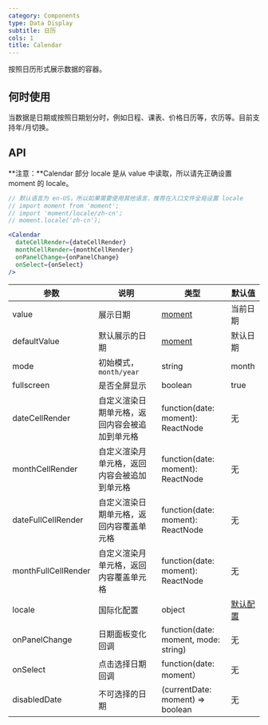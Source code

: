 ```yaml
---
category: Components
type: Data Display
subtitle: 日历
cols: 1
title: Calendar
---
```


按照日历形式展示数据的容器。

## 何时使用

当数据是日期或按照日期划分时，例如日程、课表、价格日历等，农历等。目前支持年/月切换。


## API

**注意：**Calendar 部分 locale 是从 value 中读取，所以请先正确设置 moment 的 locale。

```jsx
// 默认语言为 en-US，所以如果需要使用其他语言，推荐在入口文件全局设置 locale
// import moment from 'moment';
// import 'moment/locale/zh-cn';
// moment.locale('zh-cn');

<Calendar
  dateCellRender={dateCellRender}
  monthCellRender={monthCellRender}
  onPanelChange={onPanelChange}
  onSelect={onSelect}
/>
```

| 参数         | 说明           | 类型     | 默认值       |
|--------------|----------------|----------|--------------|
| value        | 展示日期       | [moment](http://momentjs.com/)     | 当前日期     |
| defaultValue | 默认展示的日期  | [moment](http://momentjs.com/)     | 默认日期     |
| mode         | 初始模式，`month/year` | string | month  |
| fullscreen   | 是否全屏显示   | boolean     | true         |
| dateCellRender      | 自定义渲染日期单元格，返回内容会被追加到单元格| function(date: moment): ReactNode   | 无 |
| monthCellRender     | 自定义渲染月单元格，返回内容会被追加到单元格  | function(date: moment): ReactNode   | 无 |
| dateFullCellRender  | 自定义渲染日期单元格，返回内容覆盖单元格| function(date: moment): ReactNode   | 无 |
| monthFullCellRender | 自定义渲染月单元格，返回内容覆盖单元格  | function(date: moment): ReactNode   | 无 |
| locale       | 国际化配置     | object   | [默认配置](https://github.com/ant-design/ant-design/blob/master/components/date-picker/locale/example.json)  |
| onPanelChange| 日期面板变化回调 | function(date: moment, mode: string) | 无 |
| onSelect     | 点击选择日期回调 | function(date: moment）              | 无 |
| disabledDate | 不可选择的日期 | (currentDate: moment) => boolean | 无 |
